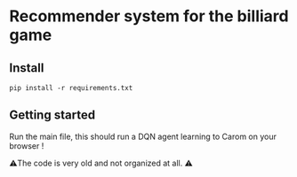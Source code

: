 # Recommender system for the billiard game

## Install
`pip install -r requirements.txt`

## Getting started
Run the main file, this should run a DQN agent learning to Carom on your browser ! 

⚠️The code is very old and not organized at all. ⚠️

